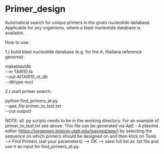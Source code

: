# Primer_design
Automatical search for unique primers in the given nucleotide database. 
Applicable for any organisms, where a blast nucleotide database is available.

How to use:

1.) build blast nucleotide database (e.g. for the A. thaliana reference genome):

makeblastdb \
--in TAIR10.fa \
--out AtTAIR10_nt_db \
--dbtype nucl

2.) start primer search:

python find_primers_at.py \
--ape_file primer_to_test.txt \
--out output/

NOTE: all .py scripts needs to be in the working directory. 
For an example of primer_to_test.txt see above: This file can be generated via ApE - A plasmid editor (https://jorgensen.biology.utah.edu/wayned/ape/) by selecting the sequence on which primers should be designed on and then klick on Tools --> Find Primers (set your parameters) --> OK --> save full list as .txt file and use it as input for find_primers_at.py.
